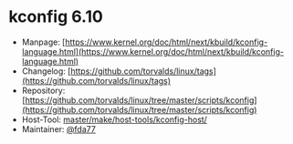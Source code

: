 # kconfig 6.10
 - Manpage: [https://www.kernel.org/doc/html/next/kbuild/kconfig-language.html](https://www.kernel.org/doc/html/next/kbuild/kconfig-language.html)
 - Changelog: [https://github.com/torvalds/linux/tags](https://github.com/torvalds/linux/tags)
 - Repository: [https://github.com/torvalds/linux/tree/master/scripts/kconfig](https://github.com/torvalds/linux/tree/master/scripts/kconfig)
 - Host-Tool: [master/make/host-tools/kconfig-host/](https://github.com/Freetz-NG/freetz-ng/tree/master/make/host-tools/kconfig-host/)
 - Maintainer: [@fda77](https://github.com/fda77)

